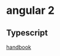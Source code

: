 # angular 2

## Typescript

[handbook](https://www.typescriptlang.org/docs/handbook/basic-types.html)
